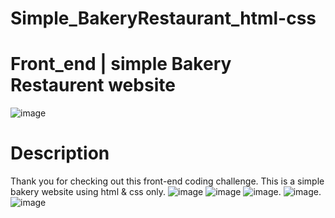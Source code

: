# Simple_BakeryRestaurant_html-css
# Front_end | simple Bakery Restaurent website 
![image](https://github.com/SalwaFayyad/Simple_html-css_project1/assets/104863637/39092f4d-5ab0-4a2b-bec1-efde11f455f4)
# Description
Thank you for checking out this front-end coding challenge.
This is a simple bakery website using html & css only.
![image](https://github.com/SalwaFayyad/Simple_html-css_project1/assets/104863637/cd0686e3-6346-437e-aefb-63efec7f629d)
![image](https://github.com/SalwaFayyad/Simple_html-css_project1/assets/104863637/b22af7f5-dfae-4ee8-8966-410b5b96e2e1)
![image](https://github.com/SalwaFayyad/Simple_html-css_project1/assets/104863637/dd29c455-e113-434c-ade7-588eb5e0c8a1).
![image](https://github.com/SalwaFayyad/Simple_html-css_project1/assets/104863637/27cd68e9-9fa1-488b-9352-586ff7c408eb).
![image](https://github.com/SalwaFayyad/Simple_html-css_project1/assets/104863637/a72a7710-90f2-4c1e-abd7-0ab322f628fb)



